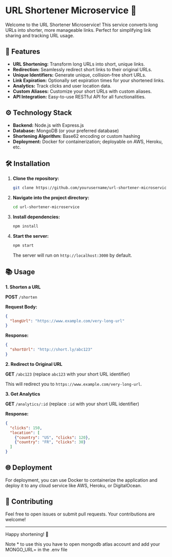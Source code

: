 
# URL Shortener Microservice 🚀

Welcome to the URL Shortener Microservice! This service converts long URLs into shorter, more manageable links. Perfect for simplifying link sharing and tracking URL usage.

## 🌟 Features

- **URL Shortening:** Transform long URLs into short, unique links.
- **Redirection:** Seamlessly redirect short links to their original URLs.
- **Unique Identifiers:** Generate unique, collision-free short URLs.
- **Link Expiration:** Optionally set expiration times for your shortened links.
- **Analytics:** Track clicks and user location data.
- **Custom Aliases:** Customize your short URLs with custom aliases.
- **API Integration:** Easy-to-use RESTful API for all functionalities.

## ⚙️ Technology Stack

- **Backend:** Node.js with Express.js
- **Database:** MongoDB (or your preferred database)
- **Shortening Algorithm:** Base62 encoding or custom hashing
- **Deployment:** Docker for containerization; deployable on AWS, Heroku, etc.

## 🛠️ Installation

1. **Clone the repository:**

   ```bash
   git clone https://github.com/yourusername/url-shortener-microservice.git
   ```

2. **Navigate into the project directory:**

   ```bash
   cd url-shortener-microservice
   ```

3. **Install dependencies:**

   ```bash
   npm install
   ```

4. **Start the server:**

   ```bash
   npm start
   ```

   The server will run on `http://localhost:3000` by default.

## 📚 Usage

**1. Shorten a URL**

   **POST** `/shorten`

   **Request Body:**
   ```json
   {
     "longUrl": "https://www.example.com/very-long-url"
   }
   ```

   **Response:**
   ```json
   {
     "shortUrl": "http://short.ly/abc123"
   }
   ```

**2. Redirect to Original URL**

   **GET** `/abc123` (replace `abc123` with your short URL identifier)

   This will redirect you to `https://www.example.com/very-long-url`.

**3. Get Analytics**

   **GET** `/analytics/:id` (replace `:id` with your short URL identifier)

   **Response:**
   ```json
   {
     "clicks": 150,
     "location": [
       {"country": "US", "clicks": 120},
       {"country": "FR", "clicks": 30}
     ]
   }
   ```

## 🌐 Deployment

For deployment, you can use Docker to containerize the application and deploy it to any cloud service like AWS, Heroku, or DigitalOcean.

## 🤝 Contributing

Feel free to open issues or submit pull requests. Your contributions are welcome!


---

Happy shortening! 🎉




Note * to use this you have to open mongodb atlas account and add your MONGO_URL=<yourURL> in the .env file 
